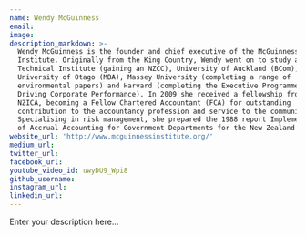 ```yaml
---
name: Wendy McGuinness
email:
image:
description_markdown: >-
  Wendy McGuinness is the founder and chief executive of the McGuinness
  Institute. Originally from the King Country, Wendy went on to study at Manukau
  Technical Institute (gaining an NZCC), University of Auckland (BCom),
  University of Otago (MBA), Massey University (completing a range of
  environmental papers) and Harvard (completing the Executive Programme on
  Driving Corporate Performance). In 2009 she received a fellowship from the
  NZICA, becoming a Fellow Chartered Accountant (FCA) for outstanding
  contribution to the accountancy profession and service to the community.
  Specialising in risk management, she prepared the 1988 report Implementation
  of Accrual Accounting for Government Departments for the New Zealand Treasury.
website_url: 'http://www.mcguinnessinstitute.org/'
medium_url:
twitter_url:
facebook_url:
youtube_video_id: uwyDU9_Wpi8
github_username:
instagram_url:
linkedin_url:
---
```


Enter your description here...
